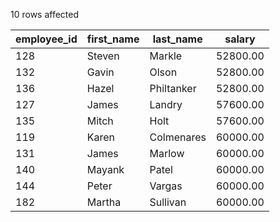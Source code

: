 10 rows affected

|employee_id|first_name|last_name|salary|
|--|--|--|--|
|128|Steven|Markle|52800.00|
|132|Gavin|Olson|52800.00|
|136|Hazel|Philtanker|52800.00|
|127|James|Landry|57600.00|
|135|Mitch|Holt|57600.00|
|119|Karen|Colmenares|60000.00|
|131|James|Marlow|60000.00|
|140|Mayank|Patel|60000.00|
|144|Peter|Vargas|60000.00|
|182|Martha|Sullivan|60000.00|
